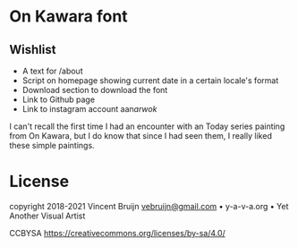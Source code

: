 # On Kawara font

## Wishlist

- A text for /about
- Script on homepage showing current date in a certain locale's format
- Download section to download the font
- Link to Github page
- Link to instagram account aan*arwok*

I can't recall the first time I had an encounter with an Today series painting from On Kawara, but I do know that since I had seen them, I really liked these simple paintings.

# License

copyright 2018-2021 Vincent Bruijn <vebruijn@gmail.com> • y-a-v-a.org • Yet Another Visual Artist

CCBYSA
https://creativecommons.org/licenses/by-sa/4.0/
